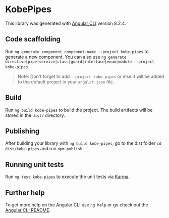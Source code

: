 # KobePipes

This library was generated with [Angular CLI](https://github.com/angular/angular-cli) version 8.2.4.

## Code scaffolding

Run `ng generate component component-name --project kobe-pipes` to generate a new component. You can also use `ng generate directive|pipe|service|class|guard|interface|enum|module --project kobe-pipes`.
> Note: Don't forget to add `--project kobe-pipes` or else it will be added to the default project in your `angular.json` file. 

## Build

Run `ng build kobe-pipes` to build the project. The build artifacts will be stored in the `dist/` directory.

## Publishing

After building your library with `ng build kobe-pipes`, go to the dist folder `cd dist/kobe-pipes` and run `npm publish`.

## Running unit tests

Run `ng test kobe-pipes` to execute the unit tests via [Karma](https://karma-runner.github.io).

## Further help

To get more help on the Angular CLI use `ng help` or go check out the [Angular CLI README](https://github.com/angular/angular-cli/blob/master/README.md).
